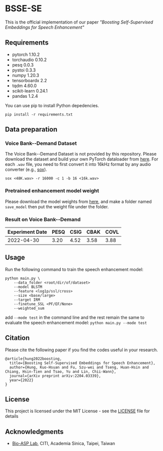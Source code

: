 # BSSE-SE
This is the official implementation of our paper *"Boosting Self-Supervised Embeddings for Speech Enhancement"*

## Requirements
- pytorch 1.10.2
- torchaudio 0.10.2
- pesq 0.0.3
- pystoi 0.3.3
- numpy 1.20.3
- tensorboardx 2.2
- tqdm 4.60.0
- scikit-learn 0.24.1
- pandas 1.2.4

You can use pip to install Python depedencies.

```
pip install -r requirements.txt
```

## Data preparation

### Voice Bank--Demand Dataset
The Voice Bank--Demand Dataset is not provided by this repository. Please download the dataset and build your own PyTorch dataloader from [here](https://datashare.is.ed.ac.uk/handle/10283/1942?show=full).
For each `.wav` file, you need to first convert it into 16kHz format by any audio converter (e.g., [sox](http://sox.sourceforge.net/)).
```
sox <48K.wav> -r 16000 -c 1 -b 16 <16k.wav>
```

### Pretrained enhancement model weight
Please download the model weights from [here](https://drive.google.com/drive/folders/1cwDoGdF44ExQt__B6Z44g3opUdH-hJXE?usp=sharing), and make a folder named `save_model` then put the weight file under the folder. 

### Result on Voice Bank--Demand
Experiment Date | PESQ | CSIG | CBAK | COVL
-|-|-|-|-
2022-04-30 | 3.20 | 4.52 | 3.58 | 3.88

## Usage
Run the following command to train the speech enhancement model:
```
python main.py \
    --data_folder <root/dir/of/dataset> 
    --model BLSTM 
    --feature <log1p/ssl/cross> 
    --size <base/large> 
    --target IRM 
    --finetune_SSL <PF/EF/None> 
    --weighted_sum
```

add `--mode test` in the command line and the rest remain the same to evaluate the speech enhancement model:
```python main.py --mode test ```


## Citation
Please cite the following paper if you find the codes useful in your research.

```
@article{hung2022boosting,
  title={Boosting Self-Supervised Embeddings for Speech Enhancement},
  author={Hung, Kuo-Hsuan and Fu, Szu-wei and Tseng, Huan-Hsin and Chiang, Hsin-Tien and Tsao, Yu and Lin, Chii-Wann},
  journal={arXiv preprint arXiv:2204.03339},
  year={2022}
}
```

## License
This project is licensed under the MIT License - see the [LICENSE](LICENSE) file for details

## Acknowledgments
* [Bio-ASP Lab](https://bio-asplab.citi.sinica.edu.tw), CITI, Academia Sinica, Taipei, Taiwan
